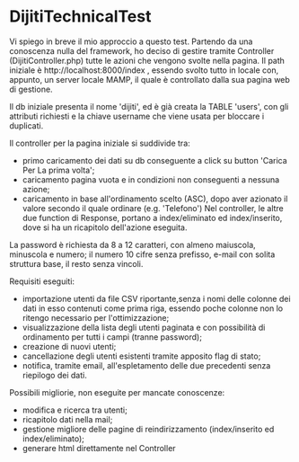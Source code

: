 # DijitiTechnicalTest
Vi spiego in breve il mio approccio a questo test. 
Partendo da una conoscenza nulla del framework, ho deciso di gestire tramite Controller (DijitiController.php) tutte le azioni che vengono svolte nella pagina.
Il path iniziale è http://localhost:8000/index , essendo svolto tutto in locale con, appunto, un server locale MAMP, il quale è controllato dalla sua pagina web di gestione.

Il db iniziale presenta il nome 'dijiti', ed è già creata la TABLE 'users', con gli attributi richiesti e la chiave username che viene usata per bloccare i duplicati.

Il controller per la pagina iniziale si suddivide tra: 
  - primo caricamento dei dati su db conseguente a click su button 'Carica Per La prima volta';
  - caricamento pagina vuota e in condizioni non conseguenti a nessuna azione;
  - caricamento in base all'ordinamento scelto (ASC), dopo aver azionato il valore secondo il quale ordinare (e.g. 'Telefono')
Nel controller, le altre due function di Response, portano a index/eliminato ed index/inserito, dove si ha un ricapitolo dell'azione eseguita.

La password è richiesta da 8 a 12 caratteri, con almeno maiuscola, minuscola e numero; il numero 10 cifre senza prefisso, e-mail con solita struttura base, il resto senza vincoli.

Requisiti eseguiti:
  - importazione utenti da file CSV riportante,senza i nomi delle
  colonne dei dati in esso contenuti come prima riga, essendo poche colonne non lo ritengo necessario per l'ottimizzazione;
  - visualizzazione della lista degli utenti paginata e con possibilità di ordinamento
  per tutti i campi (tranne password);
  - creazione di nuovi utenti;
  - cancellazione degli utenti esistenti tramite apposito flag di stato;
  - notifica, tramite email, all'espletamento delle due precedenti senza riepilogo dei dati.

Possibili migliorie, non eseguite per mancate conoscenze:
  - modifica e ricerca tra utenti;
  - ricapitolo dati nella mail;
  - gestione migliore delle pagine di reindirizzamento (index/inserito ed index/eliminato);
  - generare html direttamente nel Controller
